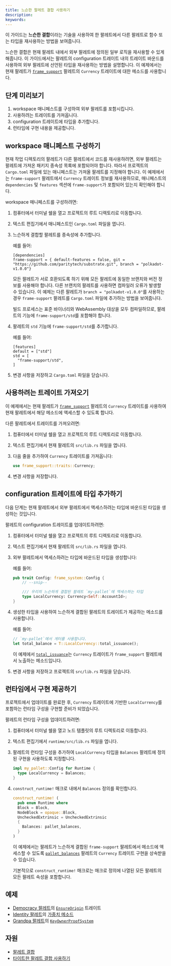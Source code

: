 ```yaml
---
title: 느슨한 팔레트 결합 사용하기
description:
keywords:
---
```


이 가이드는 **느슨한 결합**이라는 기술을 사용하여 한 팔레트에서 다른 팔레트로 함수 또는 타입을 재사용하는 방법을 보여줍니다.

느슨한 결합은 현재 팔레트 내에서 외부 팔레트에 정의된 일부 로직을 재사용할 수 있게 해줍니다.
이 가이드에서는 팔레트의 configuration 트레이트 내의 트레이트 바운드를 사용하여 외부 팔레트에 선언된 타입을 재사용하는 방법을 설명합니다.
이 예제에서는 현재 팔레트가 [`frame_support`](https://paritytech.github.io/substrate/master/frame_support/traits/tokens/currency/trait.Currency.html) 팔레트의 `Currency` 트레이트에 대한 메소드를 사용합니다.

## 단계 미리보기

1. workspace 매니페스트를 구성하여 외부 팔레트를 포함시킵니다.
2. 사용하려는 트레이트를 가져옵니다.
3. configuration 트레이트에 타입을 추가합니다.
4. 런타임에 구현 내용을 제공합니다.

## workspace 매니페스트 구성하기

현재 작업 디렉토리의 팔레트가 다른 팔레트에서 코드를 재사용하려면, 외부 팔레트는 팔레트에 가져온 패키지 종속성 목록에 포함되어야 합니다.
따라서 프로젝트의 `Cargo.toml` 파일에 있는 매니페스트는 가져올 팔레트를 지정해야 합니다.
이 예제에서는 `frame-support` 팔레트에서 `Currency` 트레이트 정보를 재사용하므로, 매니페스트의 `dependencies` 및 `features` 섹션에 `frame-support`가 포함되어 있는지 확인해야 합니다.

workspace 매니페스트를 구성하려면:

1. 컴퓨터에서 터미널 쉘을 열고 프로젝트의 루트 디렉토리로 이동합니다.
   
2. 텍스트 편집기에서 매니페스트인 `Cargo.toml` 파일을 엽니다.
   
3. 느슨하게 결합할 팔레트를 종속성에 추가합니다.
   
   예를 들어:
   
   ```text
   [dependencies]
   frame-support = { default-features = false, git = "https://github.com/paritytech/substrate.git", branch = "polkadot-v1.0.0"}
   ```
   
   모든 팔레트가 서로 호환되도록 하기 위해 모든 팔레트에 동일한 브랜치와 버전 정보를 사용해야 합니다.
   다른 브랜치의 팔레트를 사용하면 컴파일러 오류가 발생할 수 있습니다.
   이 예제는 다른 팔레트가 `branch = "polkadot-v1.0.0"`를 사용하는 경우 `frame-support` 팔레트를 `Cargo.toml` 파일에 추가하는 방법을 보여줍니다.
   
   빌드 프로세스는 표준 바이너리와 WebAssembly 대상을 모두 컴파일하므로, 팔레트의 기능에 `frame-support/std`를 포함해야 합니다.

1. 팔레트의 `std` 기능에 `frame-support/std`를 추가합니다.
   
   예를 들어:
   
   ```text
   [features]
   default = ["std"]
   std = [
     "frame-support/std",
   ]
   ```

1. 변경 사항을 저장하고 `Cargo.toml` 파일을 닫습니다.

## 사용하려는 트레이트 가져오기

이 예제에서는 현재 팔레트가 [`frame_support`](https://paritytech.github.io/substrate/master/frame_support/traits/tokens/currency/trait.Currency.html) 팔레트의 `Currency` 트레이트를 사용하여 현재 팔레트에서 해당 메소드에 액세스할 수 있도록 합니다.

다른 팔레트에서 트레이트를 가져오려면:

1. 컴퓨터에서 터미널 쉘을 열고 프로젝트의 루트 디렉토리로 이동합니다.
   
2. 텍스트 편집기에서 현재 팔레트의 `src/lib.rs` 파일을 엽니다.
   
3. 다음 줄을 추가하여 `Currency` 트레이트를 가져옵니다:
      
   ```rust
   use frame_support::traits::Currency;
   ```

4. 변경 사항을 저장합니다.

## configuration 트레이트에 타입 추가하기

다음 단계는 현재 팔레트에서 외부 팔레트에서 액세스하려는 타입에 바운드된 타입을 생성하는 것입니다.

팔레트의 configuration 트레이트를 업데이트하려면:

1. 컴퓨터에서 터미널 쉘을 열고 프로젝트의 루트 디렉토리로 이동합니다.
   
2. 텍스트 편집기에서 현재 팔레트의 `src/lib.rs` 파일을 엽니다.
   
3. 외부 팔레트에서 액세스하려는 타입에 바운드된 타입을 생성합니다:

   예를 들어:
   
   ```rust
   pub trait Config: frame_system::Config {
       // --snip--

       /// 우리의 느슨하게 결합된 팔레트 `my-pallet`에 액세스하는 타입
       type LocalCurrency: Currency<Self::AccountId>;
   }
   ```

5. 생성한 타입을 사용하여 느슨하게 결합된 팔레트의 트레이트가 제공하는 메소드를 사용합니다.
   
   예를 들어:

   ```rust
   // `my-pallet`에서 게터를 사용합니다.
   let total_balance = T::LocalCurrency::total_issuance();
   ```
   
   이 예제에서 [`total_issuance`](https://paritytech.github.io/substrate/master/frame_support/traits/tokens/currency/trait.Currency.html#tymethod.total_issuance)는 `Currency` 트레이트가 `frame_support` 팔레트에서 노출하는 메소드입니다.

1. 변경 사항을 저장하고 프로젝트의 `src/lib.rs` 파일을 닫습니다.

## 런타임에서 구현 제공하기

프로젝트에서 업데이트를 완료한 후, `Currency` 트레이트에 기반한 `LocalCurrency`를 포함하는 런타임 구성을 구현할 준비가 되었습니다.

팔레트의 런타임 구성을 업데이트하려면:

1. 컴퓨터에서 터미널 쉘을 열고 노드 템플릿의 루트 디렉토리로 이동합니다.
   
2. 텍스트 편집기에서 `runtime/src/lib.rs` 파일을 엽니다.

1. 팔레트의 런타임 구성을 추가하여 `LocalCurrency` 타입을 `Balances` 팔레트에 정의된 구현을 사용하도록 지정합니다.
   
   ```rust
   impl my_pallet::Config for Runtime {
     type LocalCurrency = Balances;
   }
   ```

1. `construct_runtime!` 매크로 내에서 `Balances` 정의를 확인합니다.
   
   ```rust
   construct_runtime! (
     pub enum Runtime where
     Block = Block,
     NodeBlock = opaque::Block,
     UncheckedExtrinsic = UncheckedExtrinsic
     {
       Balances: pallet_balances,
     }
   )
   ```

   이 예제에서는 팔레트가 느슨하게 결합된 `frame-support` 팔레트에서 메소드에 액세스할 수 있도록 [`pallet_balances`](https://paritytech.github.io/substrate/master/pallet_balances/index.html#implementations-1) 팔레트의 `Currency` 트레이트 구현을 상속받을 수 있습니다.
   
   기본적으로 `construct_runtime!` 매크로는 매크로 정의에 나열된 모든 팔레트의 모든 팔레트 속성을 포함합니다. 

## 예제

- [Democracy 팔레트](https://github.com/paritytech/polkadot-sdk/blob/master/substrate/frame/democracy/src/lib.rs#L298-L335)의 [`EnsureOrigin`](https://paritytech.github.io/substrate/master/frame_support/traits/trait.EnsureOrigin.html) 트레이트
- [Identity 팔레트](https://github.com/paritytech/polkadot-sdk/blob/master/substrate/frame/identity/src/lib.rs#L149-L151)의 [가중치 메소드](https://github.com/paritytech/polkadot-sdk/blob/master/substrate/frame/identity/src/weights.rs#L46-L64)
- [Grandpa 팔레트](https://github.com/paritytech/polkadot-sdk/blob/master/substrate/frame/grandpa/src/lib.rs#L106)의 [`KeyOwnerProofSystem`](https://paritytech.github.io/substrate/master/frame_support/traits/trait.KeyOwnerProofSystem.html)

## 자원

- [팔레트 결합](/build/pallet-coupling)
- [타이트한 팔레트 결합 사용하기](/reference/how-to-guides/pallet-design/use-tight-coupling/)